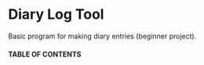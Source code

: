 # Diary Log Tool

Basic program for making diary entries (beginner project).

#### TABLE OF CONTENTS

